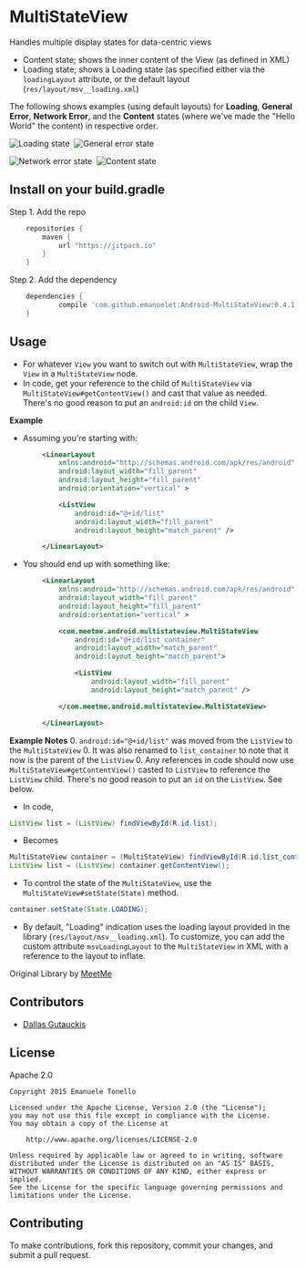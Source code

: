 # MultiStateView
Handles multiple display states for data-centric views

 - Content state; shows the inner content of the View (as defined in XML)
 - Loading state; shows a Loading state (as specified either via the `loadingLayout` attribute, or the default layout (`res/layout/msv__loading.xml`)

The following shows examples (using default layouts) for **Loading**, **General Error**, **Network Error**, and the **Content** states (where we've made the "Hello World" the content) in respective order.

![Loading state](screenshots/sample_loading.png)&nbsp;&nbsp;![General error state](screenshots/sample_general_error.png)

![Network error state](screenshots/sample_network_error.png)&nbsp;&nbsp;![Content state](screenshots/sample_content.png)

## Install on your build.gradle

Step 1. Add the repo

```groovy
    repositories {
        maven {
            url "https://jitpack.io"
        }
    }
```

Step 2. Add the dependency 

```groovy
    dependencies {
            compile 'com.github.emanuelet:Android-MultiStateView:0.4.1'
    }
```

## Usage

 - For whatever `View` you want to switch out with `MultiStateView`, wrap the `View` in a `MultiStateView` node.
 - In code, get your reference to the child of `MultiStateView` via `MultiStateView#getContentView()` and cast that value as needed. There's no good reason to put an `android:id` on the child `View`.

**Example**

- Assuming you're starting with:

```xml
        <LinearLayout
            xmlns:android="http://schemas.android.com/apk/res/android"
            android:layout_width="fill_parent"
            android:layout_height="fill_parent"
            android:orientation="vertical" >

            <ListView
                android:id="@+id/list"
                android:layout_width="fill_parent"
                android:layout_height="match_parent" />

        </LinearLayout>
```

- You should end up with something like:

```xml
        <LinearLayout
            xmlns:android="http://schemas.android.com/apk/res/android"
            android:layout_width="fill_parent"
            android:layout_height="fill_parent"
            android:orientation="vertical" >

            <com.meetme.android.multistateview.MultiStateView
                android:id="@+id/list_container"
                android:layout_width="match_parent"
                android:layout_height="match_parent">

                <ListView
                    android:layout_width="fill_parent"
                    android:layout_height="match_parent" />

            </com.meetme.android.multistateview.MultiStateView>

        </LinearLayout>
```

  **Example Notes**
 0. `android:id="@+id/list"` was moved from the `ListView` to the `MultiStateView`
 0. It was also renamed to `list_container` to note that it now is the parent of the `ListView`
 0. Any references in code should now use `MultiStateView#getContentView()` casted to `ListView` to reference the `ListView` child. There's no good reason to put an `id` on the `ListView`. See below.

- In code,

```java
ListView list = (ListView) findViewById(R.id.list);
```

- Becomes

```java
MultiStateView container = (MultiStateView) findViewById(R.id.list_container);
ListView list = (ListView) container.getContentView();
```

- To control the state of the `MultiStateView`, use the `MultiStateView#setState(State)` method.

```java
container.setState(State.LOADING);
```

- By default, "Loading" indication uses the loading layout provided in the library (`res/layout/msv__loading.xml`). To customize, you can add the custom attribute `msvLoadingLayout` to the `MultiStateView` in XML with a reference to the layout to inflate.

Original Library by [MeetMe](https://github.com/MeetMe/Android-MultiStateView)

## Contributors
 - [Dallas Gutauckis](http://github.com/dallasgutauckis)

## License

 Apache 2.0

    Copyright 2015 Emanuele Tonello

    Licensed under the Apache License, Version 2.0 (the "License");
    you may not use this file except in compliance with the License.
    You may obtain a copy of the License at

        http://www.apache.org/licenses/LICENSE-2.0

    Unless required by applicable law or agreed to in writing, software
    distributed under the License is distributed on an "AS IS" BASIS,
    WITHOUT WARRANTIES OR CONDITIONS OF ANY KIND, either express or implied.
    See the License for the specific language governing permissions and
    limitations under the License.

## Contributing

To make contributions, fork this repository, commit your changes, and submit a pull request.
